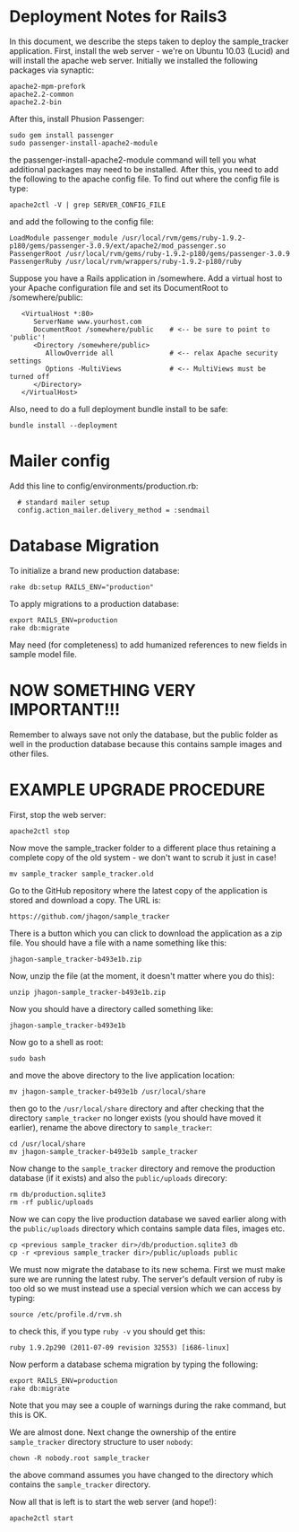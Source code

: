 Deployment Notes for Rails3
===========================

In this document, we describe the steps taken to deploy the sample_tracker
application. First, install the web server - we're on Ubuntu 10.03 (Lucid)
and will install the apache web server. Initially we installed the following
packages via synaptic:

```
apache2-mpm-prefork
apache2.2-common
apache2.2-bin
```

After this, install Phusion Passenger:

```
sudo gem install passenger
sudo passenger-install-apache2-module
```

the passenger-install-apache2-module command will tell you what additional
packages may need to be installed. After this, you need to add the following
to the apache config file. To find out where the config file is type:

```
apache2ctl -V | grep SERVER_CONFIG_FILE
```
and add the following to the config file:

```
LoadModule passenger_module /usr/local/rvm/gems/ruby-1.9.2-p180/gems/passenger-3.0.9/ext/apache2/mod_passenger.so
PassengerRoot /usr/local/rvm/gems/ruby-1.9.2-p180/gems/passenger-3.0.9
PassengerRuby /usr/local/rvm/wrappers/ruby-1.9.2-p180/ruby
```
Suppose you have a Rails application in /somewhere. Add a virtual host to your
Apache configuration file and set its DocumentRoot to /somewhere/public:

```
   <VirtualHost *:80>
      ServerName www.yourhost.com
      DocumentRoot /somewhere/public    # <-- be sure to point to 'public'!
      <Directory /somewhere/public>
         AllowOverride all              # <-- relax Apache security settings
         Options -MultiViews            # <-- MultiViews must be turned off
      </Directory>
   </VirtualHost>
```

Also, need to do a full deployment bundle install to be safe:

```
bundle install --deployment
```

Mailer config
=============

Add this line to config/environments/production.rb:

```
  # standard mailer setup
  config.action_mailer.delivery_method = :sendmail
```

Database Migration
==================

To initialize a brand new production database:

```
rake db:setup RAILS_ENV="production"
```

To apply migrations to a production database:

```
export RAILS_ENV=production
rake db:migrate
```

May need (for completeness) to add humanized references to new fields in sample model file.

NOW SOMETHING VERY IMPORTANT!!!
===============================

Remember to always save not only the database, but the public folder as well in the production database because this contains sample images and other files.


EXAMPLE UPGRADE PROCEDURE
=========================

First, stop the web server:

```
apache2ctl stop
```

Now move the sample_tracker folder to a different place thus retaining a 
complete copy of the old system - we don't want to scrub it just in case!

```
mv sample_tracker sample_tracker.old
```

Go to the GitHub repository where the latest copy of the application is stored
and download a copy. The URL is:

```
https://github.com/jhagon/sample_tracker
```

There is a button which you can click to download the application as a zip
file. You should have a file with a name something like this:

```
jhagon-sample_tracker-b493e1b.zip
```

Now, unzip the file (at the moment, it doesn't matter where you do this):
```
unzip jhagon-sample_tracker-b493e1b.zip
```

Now you should have a directory called something like:

```
jhagon-sample_tracker-b493e1b
```

Now go to a shell as root:

```
sudo bash
```

and move the above directory to the live application location:

```
mv jhagon-sample_tracker-b493e1b /usr/local/share
```

then go to the `/usr/local/share` directory and after checking that the
directory `sample_tracker` no longer exists (you should have moved it
earlier), rename the above directory to `sample_tracker`:

```
cd /usr/local/share
mv jhagon-sample_tracker-b493e1b sample_tracker
```

Now change to the `sample_tracker` directory and remove the production database (if it exists) and also the `public/uploads` direcory:

```
rm db/production.sqlite3
rm -rf public/uploads
```

Now we can copy the live production database we saved earlier along with the
`public/uploads` directory which contains sample data files, images etc.

```
cp <previous sample_tracker dir>/db/production.sqlite3 db
cp -r <previous sample_tracker dir>/public/uploads public
```

We must now migrate the database to its new schema. First we must make
sure we are running the latest ruby. The server's default version of ruby is
too old so we must instead use a special version which we can access by
typing:

```
source /etc/profile.d/rvm.sh
```

to check this, if you type `ruby -v` you should get this:

```
ruby 1.9.2p290 (2011-07-09 revision 32553) [i686-linux]
```

Now perform a database schema migration by typing the following:

```
export RAILS_ENV=production
rake db:migrate
```

Note that you may see a couple of warnings during the rake command, but
this is OK.

We are almost done. Next change the ownership of the entire `sample_tracker`
directory structure to user `nobody`:

```
chown -R nobody.root sample_tracker
```

the above command assumes you have changed to the directory which contains
the `sample_tracker` directory.

Now all that is left is to start the web server (and hope!):

```
apache2ctl start
```
